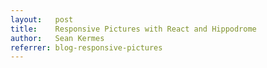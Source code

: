 ```yaml
---
layout:   post
title:    Responsive Pictures with React and Hippodrome
author:   Sean Kermes
referrer: blog-responsive-pictures
---
```



